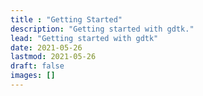 ```yaml
---
title : "Getting Started"
description: "Getting started with gdtk."
lead: "Getting started with gdtk"
date: 2021-05-26
lastmod: 2021-05-26
draft: false
images: []
---
```



